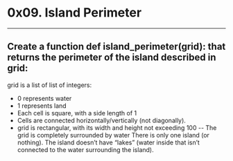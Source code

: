 # 0x09. Island Perimeter
---------------------------------------------------------------------------


## Create a function def island_perimeter(grid): that returns the perimeter of the island described in grid:

grid is a list of list of integers:
- 0 represents water
- 1 represents land
- Each cell is square, with a side length of 1
- Cells are connected horizontally/vertically (not diagonally).
- grid is rectangular, with its width and height not exceeding 100
-- The grid is completely surrounded by water
There is only one island (or nothing).
The island doesn’t have “lakes” (water inside that isn’t connected to the water surrounding the island).

